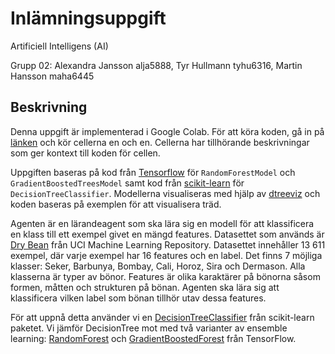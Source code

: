 # Inlämningsuppgift

Artificiell Intelligens (AI)

Grupp 02:
Alexandra Jansson alja5888,
Tyr Hullmann tyhu6316,
Martin Hansson maha6445

## Beskrivning

Denna uppgift är implementerad i Google Colab. För att köra koden, gå in på [länken](https://colab.research.google.com/drive/13E4HYiQ_05-nc61w_c2PD-_Ta4Df4BlZ?usp=sharing) och kör cellerna en och en. Cellerna har tillhörande beskrivningar som ger kontext till koden för cellen.

Uppgiften baseras på kod från [Tensorflow](https://www.tensorflow.org/decision_forests/tutorials/beginner_colab) för `RandomForestModel` och `GradientBoostedTreesModel` samt kod från [scikit-learn](https://scikit-learn.org/stable/modules/generated/sklearn.tree.DecisionTreeClassifier.html) för `DecisionTreeClassifier`. Modellerna visualiseras med hjälp av [dtreeviz](https://github.com/parrt/dtreeviz) och koden baseras på exemplen för att visualisera träd.

Agenten är en lärandeagent som ska lära sig en modell för att klassificera en klass till ett exempel givet en mängd features. Datasettet som används är [Dry Bean](https://archive.ics.uci.edu/dataset/602/dry+bean+dataset) från UCI Machine Learning Repository. Datasettet innehåller 13 611 exempel, där varje exempel har 16 features och en label. Det finns 7 möjliga klasser: Seker, Barbunya, Bombay, Cali, Horoz, Sira och Dermason. Alla klasserna är typer av bönor. Features är olika karaktärer på bönorna såsom formen, måtten och strukturen på bönan. Agenten ska lära sig att klassificera vilken label som bönan tillhör utav dessa features.

För att uppnå detta använder vi en [DecisionTreeClassifier](https://scikit-learn.org/stable/modules/generated/sklearn.tree.DecisionTreeClassifier.html) från scikit-learn paketet. Vi jämför DecisionTree mot med två varianter av ensemble learning: [RandomForest](https://www.tensorflow.org/decision_forests/api_docs/python/tfdf/keras/RandomForestModel) och [GradientBoostedForest](https://www.tensorflow.org/decision_forests/api_docs/python/tfdf/keras/GradientBoostedTreesModel) från TensorFlow.
